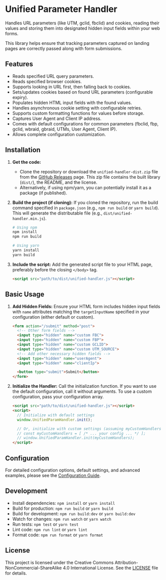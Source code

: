 # Unified Parameter Handler

Handles URL parameters (like UTM, gclid, fbclid) and cookies, reading their values and storing them into designated hidden input fields within your web forms.

This library helps ensure that tracking parameters captured on landing pages are correctly passed along with form submissions.

## Features

*   Reads specified URL query parameters.
*   Reads specified browser cookies.
*   Supports looking in URL first, then falling back to cookies.
*   Sets/updates cookies based on found URL parameters (configurable expiry).
*   Populates hidden HTML input fields with the found values.
*   Handles asynchronous cookie setting with configurable retries.
*   Supports custom formatting functions for values before storage.
*   Captures User Agent and Client IP address.
*   Comes with default configurations for common parameters (fbclid, fbp, gclid, wbraid, gbraid, UTMs, User Agent, Client IP).
*   Allows complete configuration customization.

## Installation

1.  **Get the code:**
    *   Clone the repository or download the `unified-handler-dist.zip` file from the [GitHub Releases](https://github.com/atomicagility/unified-param-handler/releases) page. This zip file contains the built library (`dist/`), the README, and the license.
    *   Alternatively, if using npm/yarn, you can potentially install it as a package (if published).

2.  **Build the project (if cloning):**
    If you cloned the repository, run the build command specified in `package.json` (e.g., `npm run build` or `yarn build`). This will generate the distributable file (e.g., `dist/unified-handler.min.js`).

    ```bash
    # Using npm
    npm install
    npm run build

    # Using yarn
    yarn install
    yarn build
    ```

2.  **Include the script:**
    Add the generated script file to your HTML page, preferably before the closing `</body>` tag.

    ```html
    <script src="path/to/dist/unified-handler.js"></script>
    ```

## Basic Usage

1.  **Add Hidden Fields:** Ensure your HTML form includes hidden input fields with `name` attributes matching the `targetInputName` specified in your configuration (either default or custom).

    ```html
    <form action="/submit" method="post">
      <!-- Other form fields -->
      <input type="hidden" name="custom FBC">
      <input type="hidden" name="custom FBP">
      <input type="hidden" name="custom GCLID">
      <input type="hidden" name="custom UTM_SOURCE">
      <!-- Add other necessary hidden fields -->
      <input type="hidden" name="userAgent"> 
      <input type="hidden" name="clientIp">

      <button type="submit">Submit</button>
    </form>
    ```

2.  **Initialize the Handler:** Call the initialization function. If you want to use the default configuration, call it without arguments. To use a custom configuration, pass your configuration array.

    ```html
    <script src="path/to/dist/unified-handler.js"></script>
    <script>
      // Initialize with default settings
      window.UnifiedParamHandler.init();

      // Or, initialize with custom settings (assuming myCustomHandlers is defined)
      // const myCustomHandlers = [ /* ... your config ... */ ];
      // window.UnifiedParamHandler.init(myCustomHandlers);
    </script>
    ```

## Configuration

For detailed configuration options, default settings, and advanced examples, please see the [Configuration Guide](./docs/CONFIGURATION.md).

## Development

*   Install dependencies: `npm install` or `yarn install`
*   Build for production: `npm run build` or `yarn build`
*   Build for development: `npm run build:dev` or `yarn build:dev`
*   Watch for changes: `npm run watch` or `yarn watch`
*   Run tests: `npm test` or `yarn test`
*   Lint code: `npm run lint` or `yarn lint`
*   Format code: `npm run format` or `yarn format`

## License

This project is licensed under the Creative Commons Attribution-NonCommercial-ShareAlike 4.0 International License. See the [LICENSE](./LICENSE) file for details.
